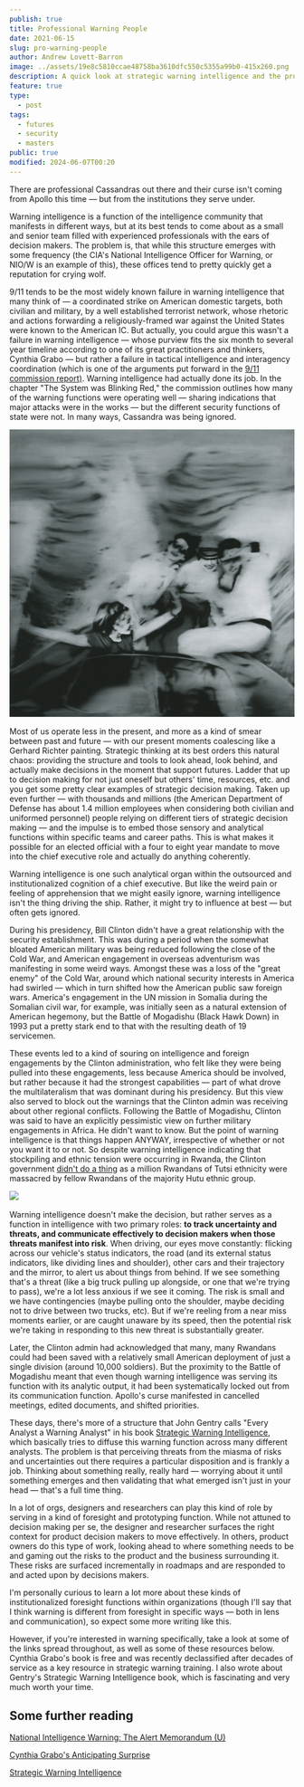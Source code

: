```yaml
---
publish: true
title: Professional Warning People
date: 2021-06-15
slug: pro-warning-people
author: Andrew Lovett-Barron
image: ../assets/19e8c5810ccae48758ba3610dfc550c5355a99b0-415x260.png
description: A quick look at strategic warning intelligence and the professional Cassandra
feature: true
type:
  - post
tags:
  - futures
  - security
  - masters
public: true
modified: 2024-06-07T00:20
---
```


There are professional Cassandras out there and their curse isn't coming from Apollo this time — but from the institutions they serve under.

Warning intelligence is a function of the intelligence community that manifests in different ways, but at its best tends to come about as a small and senior team filled with experienced professionals with the ears of decision makers. The problem is, that while this structure emerges with some frequency (the CIA's National Intelligence Officer for Warning, or NIO/W is an example of this), these offices tend to pretty quickly get a reputation for crying wolf.

9/11 tends to be the most widely known failure in warning intelligence that many think of — a coordinated strike on American domestic targets, both civilian and military, by a well established terrorist network, whose rhetoric and actions forwarding a religiously-framed war against the United States were known to the American IC. But actually, you could argue this wasn't a failure in warning intelligence — whose purview fits the six month to several year timeline according to one of its great practitioners and thinkers, Cynthia Grabo — but rather a failure in tactical intelligence and interagency coordination (which is one of the arguments put forward in the [9/11 commission report)](https://www.9-11commission.gov/report/911Report.pdf). Warning intelligence had actually done its job. In the chapter "The System was Blinking Red," the commission outlines how many of the warning functions were operating well — sharing indications that major attacks were in the works — but the different security functions of state were not. In many ways, Cassandra was being ignored.

![](../_assets/6e4ca21ef97fa44cdd5ecda5d3626fe9f8ca8525-667x673.png)

Most of us operate less in the present, and more as a kind of smear between past and future — with our present moments coalescing like a Gerhard Richter painting. Strategic thinking at its best orders this natural chaos: providing the structure and tools to look ahead, look behind, and actually make decisions in the moment that support futures. Ladder that up to decision making for not just oneself but others' time, resources, etc. and you get some pretty clear examples of strategic decision making. Taken up even further — with thousands and millions (the American Department of Defense has about 1.4 million employees when considering both civilian and uniformed personnel) people relying on different tiers of strategic decision making — and the impulse is to embed those sensory and analytical functions within specific teams and career paths. This is what makes it possible for an elected official with a four to eight year mandate to move into the chief executive role and actually do anything coherently.

Warning intelligence is one such analytical organ within the outsourced and institutionalized cognition of a chief executive. But like the weird pain or feeling of apprehension that we might easily ignore, warning intelligence isn't the thing driving the ship. Rather, it might try to influence at best — but often gets ignored.

During his presidency, Bill Clinton didn't have a great relationship with the security establishment. This was during a period when the somewhat bloated American military was being reduced following the close of the Cold War, and American engagement in overseas adventurism was manifesting in some weird ways. Amongst these was a loss of the "great enemy" of the Cold War, around which national security interests in America had swirled — which in turn shifted how the American public saw foreign wars. America's engagement in the UN mission in Somalia during the Somalian civil war, for example, was initially seen as a natural extension of American hegemony, but the Battle of Mogadishu (Black Hawk Down) in 1993 put a pretty stark end to that with the resulting death of 19 servicemen.

These events led to a kind of souring on intelligence and foreign engagements by the Clinton administration, who felt like they were being pulled into these engagements, less because America should be involved, but rather because it had the strongest capabilities — part of what drove the multilateralism that was dominant during his presidency. But this view also served to block out the warnings that the Clinton admin was receiving about other regional conflicts. Following the Battle of Mogadishu, Clinton was said to have an explicitly pessimistic view on further military engagements in Africa. He didn't want to know. But the point of warning intelligence is that things happen ANYWAY, irrespective of whether or not you want it to or not. So despite warning intelligence indicating that stockpiling and ethnic tension were occurring in Rwanda, the Clinton government [didn't do a thing](https://qz.com/384228/the-clinton-foundation-is-atoning-for-bills-failure-on-rwanda/) as a million Rwandans of Tutsi ethnicity were massacred by fellow Rwandans of the majority Hutu ethnic group.

![](../_assets/92dab1148723517d9db36cbd335a95e08c582386-1534x979.png)

Warning intelligence doesn't make the decision, but rather serves as a function in intelligence with two primary roles: **to track uncertainty and threats, and communicate effectively to decision makers when those threats manifest into risk**. When driving, our eyes move constantly: flicking across our vehicle's status indicators, the road (and its external status indicators, like dividing lines and shoulder), other cars and their trajectory and the mirror, to alert us about things from behind. If we see something that's a threat (like a big truck pulling up alongside, or one that we're trying to pass), we're a lot less anxious if we see it coming. The risk is small and we have contingencies (maybe pulling onto the shoulder, maybe deciding not to drive between two trucks, etc). But if we're reeling from a near miss moments earlier, or are caught unaware by its speed, then the potential risk we're taking in responding to this new threat is substantially greater.

Later, the Clinton admin had acknowledged that many, many Rwandans could had been saved with a relatively small American deployment of just a single division (around 10,000 soldiers). But the proximity to the Battle of Mogadishu meant that even though warning intelligence was serving its function with its analytic output, it had been systematically locked out from its communication function. Apollo's curse manifested in cancelled meetings, edited documents, and shifted priorities.

These days, there's more of a structure that John Gentry calls "Every Analyst a Warning Analyst" in his book [Strategic Warning Intelligence](https://bookshop.org/a/19778/9781626166554), which basically tries to diffuse this warning function across many different analysts. The problem is that perceiving threats from the miasma of risks and uncertainties out there requires a particular disposition and is frankly a job. Thinking about something really, really hard — worrying about it until something emerges and then validating that what emerged isn't just in your head — that's a full time thing.

In a lot of orgs, designers and researchers can play this kind of role by serving in a kind of foresight and prototyping function. While not attuned to decision making per se, the designer and researcher surfaces the right context for product decision makers to move effectively. In others, product owners do this type of work, looking ahead to where something needs to be and gaming out the risks to the product and the business surrounding it. These risks are surfaced incrementally in roadmaps and are responded to and acted upon by decisions makers.

I'm personally curious to learn a lot more about these kinds of institutionalized foresight functions within organizations (though I'll say that I think warning is different from foresight in specific ways — both in lens and communication), so expect some more writing like this.

However, if you're interested in warning specifically, take a look at some of the links spread throughout, as well as some of these resources below. Cynthia Grabo's book is free and was recently declassified after decades of service as a key resource in strategic warning training. I also wrote about Gentry's Strategic Warning Intelligence book, which is fascinating and very much worth your time.

## Some further reading

[National Intelligence Warning: The Alert Memorandum (U)](https://www.nsa.gov/Portals/70/documents/news-features/declassified-documents/cryptologic-spectrum/national_intell_warning.pdf)

[Cynthia Grabo's Anticipating Surprise](https://www.ni-u.edu/ni_press/pdf/Anticipating_Surprise_Analysis.pdf)

[Strategic Warning Intelligence](https://andrewlb.com/reading/strategic-warning-intelligence/)

